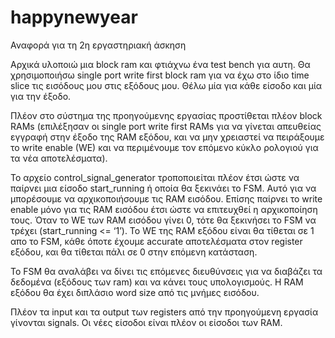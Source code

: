 # happynewyear
Αναφορά για τη 2η εργαστηριακή άσκηση


Αρχικά υλοποιώ μια block ram και φτιάχνω ένα test bench για αυτη.
Θα χρησιμοποιήσω  single port write first block ram για να έχω στο ίδιο time slice τις εισόδους μου στις εξόδους μου.
Θέλω μία για κάθε είσοδο και μία για την έξοδο.

Πλέον στο σύστημα της προηγούμενης εργασίας προστίθεται πλέον block RAMs (επιλέξησαν οι single port write first RAMs για να γίνεται απευθείας εγγραφή στην έξοδο της RAM εξόδου, και να μην χρειαστεί να πειράξουμε το write enable (WE) και να περιμένουμε τον επόμενο κύκλο ρολογιού για τα νέα αποτελέσματα).

Το αρχείο control_signal_generator τροποποιείται πλέον έτσι ώστε να παίρνει μια είσοδο start_running ή οποία θα ξεκινάει το FSM. Αυτό για να μπορέσουμε να αρχικοποιήσουμε τις RAM εισόδου. Επίσης παίρνει το write enable μόνο για τις RAM εισόδου έτσι ώστε να επιτευχθεί η αρχικοποίηση τους. Όταν το WE των RAM εισόδου γίνει 0, τότε θα ξεκινήσει το FSM να τρέχει (start_running <= ‘1’). Το WE της RAM εξόδου είναι θα τίθεται σε 1 απο το FSM, κάθε όποτε έχουμε accurate αποτελέσματα στον register εξόδου, και θα τίθεται πάλι σε 0 στην επόμενη κατάσταση.

Το FSM θα αναλάβει να δίνει τις επόμενες διευθύνσεις για να διαβάζει τα δεδομένα (εξόδους των ram) και να κάνει τους υπολογισμούς.
Η RAM εξόδου θα έχει διπλάσιο word size από τις μνήμες εισόδου.

Πλέον τα input και τα output των registers από την προηγούμενη εργασία γίνονται signals. Οι νέες είσοδοι είναι πλέον οι είσοδοι των RAM.
